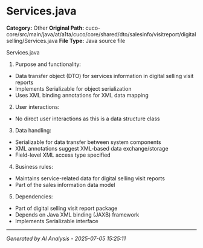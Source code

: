 # Services.java

**Category:** Other
**Original Path:** cuco-core/src/main/java/at/a1ta/cuco/core/shared/dto/salesinfo/visitreport/digitalselling/Services.java
**File Type:** Java source file

Services.java
1. Purpose and functionality:
- Data transfer object (DTO) for services information in digital selling visit reports
- Implements Serializable for object serialization
- Uses XML binding annotations for XML data mapping

2. User interactions:
- No direct user interactions as this is a data structure class

3. Data handling:
- Serializable for data transfer between system components
- XML annotations suggest XML-based data exchange/storage
- Field-level XML access type specified

4. Business rules:
- Maintains service-related data for digital selling visit reports
- Part of the sales information data model

5. Dependencies:
- Part of digital selling visit report package
- Depends on Java XML binding (JAXB) framework
- Implements Serializable interface

---
*Generated by AI Analysis - 2025-07-05 15:25:11*
